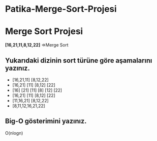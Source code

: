 # Patika-Merge-Sort-Projesi

# Merge Sort Projesi

**[16,21,11,8,12,22]** =>Merge Sort

## Yukarıdaki dizinin sort türüne göre aşamalarını yazınız.
* [16,21,11] [8,12,22]
* [16,21] [11] [8,12] [22]
* [16] [21] [11] [8] [12] [22]
* [16,21] [11] [8,12] [22]
* [11,16,21] [8,12,22]
* [8,11,12,16,21,22]


## Big-O gösterimini yazınız.
   O(nlogn)
